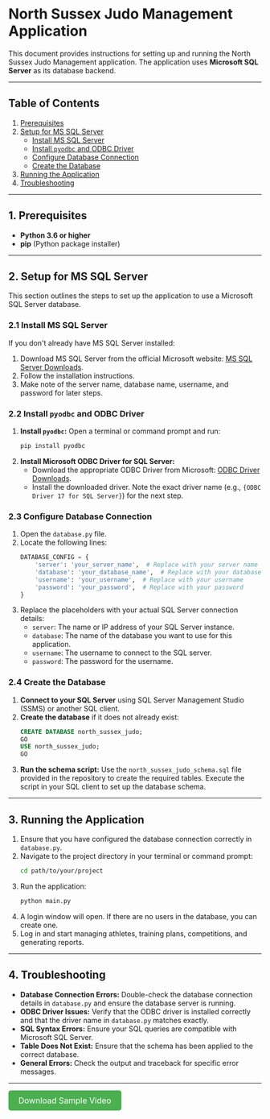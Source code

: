 # North Sussex Judo Management Application

This document provides instructions for setting up and running the North Sussex Judo Management application. The application uses **Microsoft SQL Server** as its database backend.

---

## Table of Contents
1. [Prerequisites](#prerequisites)
2. [Setup for MS SQL Server](#setup-for-ms-sql-server)
   * [Install MS SQL Server](#install-ms-sql-server)
   * [Install `pyodbc` and ODBC Driver](#install-pyodbc-and-odbc-driver)
   * [Configure Database Connection](#configure-database-connection)
   * [Create the Database](#create-the-database)
3. [Running the Application](#running-the-application)
4. [Troubleshooting](#troubleshooting)

---

## 1. Prerequisites
* **Python 3.6 or higher**
* **pip** (Python package installer)

---

## 2. Setup for MS SQL Server
This section outlines the steps to set up the application to use a Microsoft SQL Server database.

### 2.1 Install MS SQL Server
If you don't already have MS SQL Server installed:
1. Download MS SQL Server from the official Microsoft website: [MS SQL Server Downloads](https://www.microsoft.com/sql-server/sql-server-downloads).
2. Follow the installation instructions.
3. Make note of the server name, database name, username, and password for later steps.

### 2.2 Install `pyodbc` and ODBC Driver
1. **Install `pyodbc`:**
   Open a terminal or command prompt and run:
   ```bash
   pip install pyodbc
   ```
2. **Install Microsoft ODBC Driver for SQL Server:**
   - Download the appropriate ODBC Driver from Microsoft: [ODBC Driver Downloads](https://learn.microsoft.com/en-us/sql/connect/odbc/download-odbc-driver-for-sql-server).
   - Install the downloaded driver. Note the exact driver name (e.g., `{ODBC Driver 17 for SQL Server}`) for the next step.

### 2.3 Configure Database Connection
1. Open the `database.py` file.
2. Locate the following lines:
   ```python
   DATABASE_CONFIG = {
       'server': 'your_server_name',  # Replace with your server name
       'database': 'your_database_name',  # Replace with your database name
       'username': 'your_username',  # Replace with your username
       'password': 'your_password',  # Replace with your password
   }
   ```
3. Replace the placeholders with your actual SQL Server connection details:
   - `server`: The name or IP address of your SQL Server instance.
   - `database`: The name of the database you want to use for this application.
   - `username`: The username to connect to the SQL server.
   - `password`: The password for the username.

### 2.4 Create the Database
1. **Connect to your SQL Server** using SQL Server Management Studio (SSMS) or another SQL client.
2. **Create the database** if it does not already exist:
   ```sql
   CREATE DATABASE north_sussex_judo;
   GO
   USE north_sussex_judo;
   GO
   ```
3. **Run the schema script:** Use the `north_sussex_judo_schema.sql` file provided in the repository to create the required tables. Execute the script in your SQL client to set up the database schema.

---

## 3. Running the Application
1. Ensure that you have configured the database connection correctly in `database.py`.
2. Navigate to the project directory in your terminal or command prompt:
   ```bash
   cd path/to/your/project
   ```
3. Run the application:
   ```bash
   python main.py
   ```
4. A login window will open. If there are no users in the database, you can create one.
5. Log in and start managing athletes, training plans, competitions, and generating reports.

---

## 4. Troubleshooting
- **Database Connection Errors:** Double-check the database connection details in `database.py` and ensure the database server is running.
- **ODBC Driver Issues:** Verify that the ODBC driver is installed correctly and that the driver name in `database.py` matches exactly.
- **SQL Syntax Errors:** Ensure your SQL queries are compatible with Microsoft SQL Server.
- **Table Does Not Exist:** Ensure that the schema has been applied to the correct database.
- **General Errors:** Check the output and traceback for specific error messages.

---

<a href="https://huggingface.co/Golgrax/GyroUIapk/resolve/main/sample%20video.mkv" style="display: inline-block; padding: 10px 20px; font-size: 16px; text-align: center; text-decoration: none; background-color: #4CAF50; color: white; border-radius: 5px;">Download Sample Video</a>

